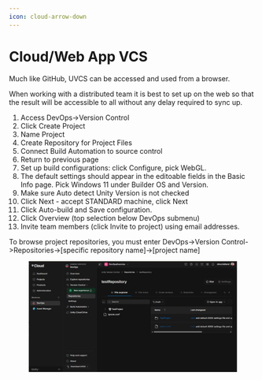 ```yaml
---
icon: cloud-arrow-down
---
```


# Cloud/Web App VCS

Much like GitHub, UVCS can be accessed and used from a browser.

When working with a distributed team it is best to set up on the web so that the result will be accessible to all without any delay required to sync up.&#x20;

1. Access DevOps->Version Control
2. Click Create Project
3. Name Project
4. Create Repository for Project Files
5. Connect Build Automation to source control
6. Return to previous page
7. Set up build configurations: click Configure, pick WebGL.
8. The default settings should appear in the editoable fields in the Basic Info page. Pick Windows 11 under Builder OS and Version.
9. Make sure Auto detect Unity Version is not checked
10. Click Next - accept STANDARD machine, click Next
11. Click Auto-build and Save configuration.
12. Click Overview (top selection below DevOps submenu)
13. Invite team members (click Invite to project) using email addresses.

To browse project repositories, you must enter DevOps->Version Control->Repositories->\[specific repository name]->\[project name]

<figure><img src="../../../.gitbook/assets/image (3) (1).png" alt=""><figcaption></figcaption></figure>

